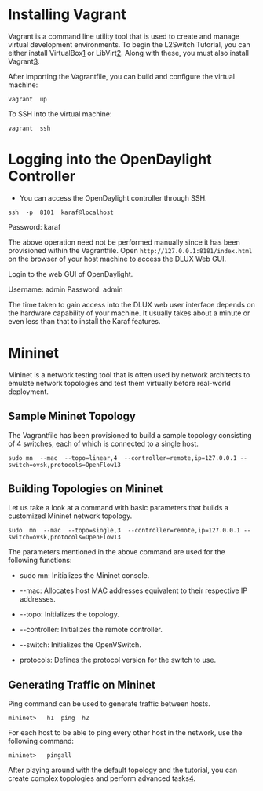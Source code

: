 # Installing Vagrant

Vagrant is a command line utility tool that is used to create and manage virtual development
environments. To begin the L2Switch Tutorial, you can either install VirtualBox[1] or LibVirt[2].
Along with these, you must also install Vagrant[3].

After importing the Vagrantfile, you can build and configure the virtual machine:

`vagrant  up`

To SSH into the virtual machine:

`vagrant  ssh`

# Logging into the OpenDaylight Controller

* You can access the OpenDaylight controller through SSH.

`ssh  -p  8101  karaf@localhost`

Password: karaf

The above operation need not be performed manually since it has been provisioned within the
Vagrantfile. Open `http://127.0.0.1:8181/index.html` on the browser of your host machine to access
the DLUX Web GUI.

Login to the web GUI of OpenDaylight.

Username: admin
Password: admin

The time taken to gain access into the DLUX web user interface depends on the hardware capability of
your machine. It usually takes about a minute or even less than that to install the Karaf features.

# Mininet

Mininet is a network testing tool that is often used by network architects to emulate network
topologies and test them virtually before real-world deployment.

## Sample Mininet Topology

The Vagrantfile has been provisioned to build a sample topology consisting of 4 switches, each of
which is connected to a single host.

`sudo mn  --mac  --topo=linear,4  --controller=remote,ip=127.0.0.1 --switch=ovsk,protocols=OpenFlow13`

## Building Topologies on Mininet

Let us take a look at a command with basic parameters that builds a customized Mininet network
topology.

`sudo  mn  --mac  --topo=single,3  --controller=remote,ip=127.0.0.1 --switch=ovsk,protocols=OpenFlow13`

The parameters mentioned in the above command are used for the following functions:

* sudo mn: 	Initializes the Mininet console.

* --mac: 		Allocates host MAC addresses equivalent to their respective IP addresses.

* --topo: 		Initializes the topology.

* --controller: 	Initializes the remote controller.

* --switch: 	Initializes the OpenVSwitch.

* protocols: Defines the protocol version for the switch to use.

## Generating Traffic on Mininet

Ping command can be used to generate traffic between hosts.

`mininet>   h1  ping  h2`

For each host to be able to ping every other host in the network, use the following command:

`mininet>   pingall`

After playing around with the default topology and the tutorial, you can create complex topologies
and perform advanced tasks[4].


[1]: https://www.virtualbox.org/
[2]: http://libvirt.org/
[3]: https://www.vagrantup.com/
[4]: http://mininet.org/walkthrough/